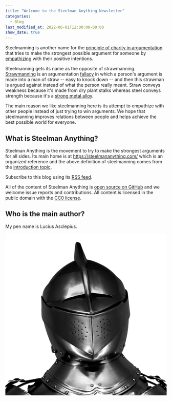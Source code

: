 ```yaml
---
title: "Welcome to the Steelman Anything Newsletter"
categories: 
  - Blog
last_modified_at: 2022-06-01T12:00:00-00:00
show_date: true
---
```


Steelmanning is another name for the [principle of charity in argumentation][Stevens, 2021] that tries to make the strongest possible argument for someone by [empathizing][Stueber & Zalta, 2019] with their positive intentions.

Steelmanning gets its name as the opposite of strawmanning. [Strawmanning][Aikin & Casey, 2011] is an argumentation [fallacy][Hansen & Zalta, 2020] in which a person's argument is made into a man of straw -- easy to knock down -- and then this strawman is argued against instead of what the person really meant. Straw conveys weakness because it's made from dry plant stalks whereas steel conveys strength because it's a [strong metal alloy][Hosford, 2012].

The main reason we like steelmanning here is its attempt to empathize with other people instead of just trying to win arguments. We hope that steelmanning improves relations between people and helps achieve the best possible world for everyone.

## What is Steelman Anything?

Steelman Anything is the movement to try to make the strongest arguments for all sides. Its main home is at <https://steelmananything.com/> which is an organized reference and the above definition of steelmanning comes from the [introduction topic](/topics/steelmanning/#defining-steelmanning).

Subscribe to this blog using its [RSS feed](/feed.xml).

All of the content of Steelman Anything is [open source on GitHub](https://github.com/steelmananything/steelmananything) and we welcome issue reports and contributions. All content is licensed in the public domain with the [CC0 license](/license/).

## Who is the main author?

My pen name is Lucius Asclepius.

![Steelman](/assets/images/armor-2833623_512_tr.png "Image by Momentmal from Pixabay")

[Aikin & Casey, 2011]: https://doi.org/10.1007/s10503-010-9199-y 'Aikin, S. F., & Casey, J. (2011). Straw men, weak men, and hollow men. Argumentation, 25(1), 87-105. https://doi.org/10.1007/s10503-010-9199-y'
[Hansen & Zalta, 2020]: https://plato.stanford.edu/archives/sum2020/entries/fallacies/ 'Hansen, H., & Zalta, E. (Ed.) (2020). Fallacies. The Stanford Encyclopedia of Philosophy (Summer 2020 Edition). https://plato.stanford.edu/archives/sum2020/entries/fallacies/'
[Hosford, 2012]: https://www.google.com/books/edition/Iron_and_Steel/7D0gAwAAQBAJ?hl=en&gbpv=1 'Hosford, W. F. (2012). Iron and Steel. United States: Cambridge University Press. https://www.google.com/books/edition/Iron_and_Steel/7D0gAwAAQBAJ?hl=en&gbpv=1'
[Stevens, 2021]: https://doi.org/10.1080/10511431.2021.1897327 'Stevens, K. (2021). Charity for moral reasons?–A defense of the principle of charity in argumentation. Argumentation and Advocacy, 57(2), 67-84. https://doi.org/10.1080/10511431.2021.1897327'
[Stueber & Zalta, 2019]: https://plato.stanford.edu/entries/empathy/ 'Stueber, K., & Zalta, E. (Ed.) (2019). Empathy. The Stanford Encyclopedia of Philosophy (Fall 2019 Edition). https://plato.stanford.edu/archives/fall2019/entries/empathy/'
